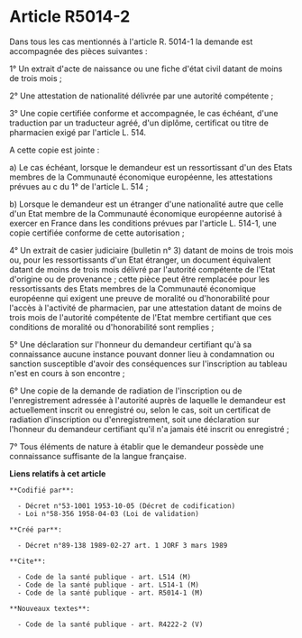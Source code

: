 # Article R5014-2

Dans tous les cas mentionnés à l'article R. 5014-1 la demande est accompagnée des pièces suivantes :

1° Un extrait d'acte de naissance ou une fiche d'état civil datant de moins de trois mois ;

2° Une attestation de nationalité délivrée par une autorité compétente ;

3° Une copie certifiée conforme et accompagnée, le cas échéant, d'une traduction par un traducteur agréé, d'un diplôme,
certificat ou titre de pharmacien exigé par l'article L. 514.

A cette copie est jointe :

a) Le cas échéant, lorsque le demandeur est un ressortissant d'un des Etats membres de la Communauté économique européenne,
les attestations prévues au c du 1° de l'article L. 514 ;

b) Lorsque le demandeur est un étranger d'une nationalité autre que celle d'un Etat membre de la Communauté économique
européenne autorisé à exercer en France dans les conditions prévues par l'article L. 514-1, une copie certifiée conforme de
cette autorisation ;

4° Un extrait de casier judiciaire (bulletin n° 3) datant de moins de trois mois ou, pour les ressortissants d'un Etat
étranger, un document équivalent datant de moins de trois mois délivré par l'autorité compétente de l'Etat d'origine ou de
provenance ; cette pièce peut être remplacée pour les ressortissants des Etats membres de la Communauté économique européenne
qui exigent une preuve de moralité ou d'honorabilité pour l'accès à l'activité de pharmacien, par une attestation datant de
moins de trois mois de l'autorité compétente de l'Etat membre certifiant que ces conditions de moralité ou d'honorabilité
sont remplies ;

5° Une déclaration sur l'honneur du demandeur certifiant qu'à sa connaissance aucune instance pouvant donner lieu à
condamnation ou sanction susceptible d'avoir des conséquences sur l'inscription au tableau n'est en cours à son encontre ;

6° Une copie de la demande de radiation de l'inscription ou de l'enregistrement adressée à l'autorité auprès de laquelle le
demandeur est actuellement inscrit ou enregistré ou, selon le cas, soit un certificat de radiation d'inscription ou
d'enregistrement, soit une déclaration sur l'honneur du demandeur certifiant qu'il n'a jamais été inscrit ou enregistré ;

7° Tous éléments de nature à établir que le demandeur possède une connaissance suffisante de la langue française.

**Liens relatifs à cet article**

	**Codifié par**:

	  - Décret n°53-1001 1953-10-05 (Décret de codification)
	  - Loi n°58-356 1958-04-03 (Loi de validation)

	**Créé par**:

	  - Décret n°89-138 1989-02-27 art. 1 JORF 3 mars 1989

	**Cite**:

	  - Code de la santé publique - art. L514 (M)
	  - Code de la santé publique - art. L514-1 (M)
	  - Code de la santé publique - art. R5014-1 (M)

	**Nouveaux textes**:

	  - Code de la santé publique - art. R4222-2 (V)
